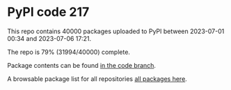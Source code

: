 # PyPI code 217

This repo contains 40000 packages uploaded to PyPI between 
2023-07-01 00:34 and 2023-07-06 17:21.

The repo is 79% (31994/40000) complete.

Package contents can be found [in the code branch](https://github.com/pypi-data/pypi-mirror-217/tree/code/packages).

A browsable package list for all repositories [all packages here](https://pypi-data.github.io/website/repositories/pypi-mirror-217).


